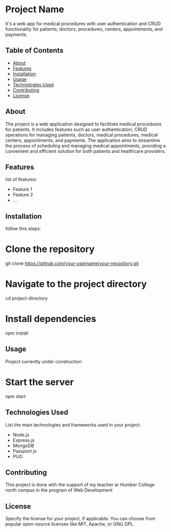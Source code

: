 
# Project Name

It's a web app for medical procedures with user authentication and CRUD functionality for patients, doctors, procedures, centers, appointments, and payments.

## Table of Contents

- [About](#about)
- [Features](#features)
- [Installation](#installation)
- [Usage](#usage)
- [Technologies Used](#technologies-used)
- [Contributing](#contributing)
- [License](#license)

## About

The project is a web application designed to facilitate medical procedures for patients. It includes features such as user authentication, CRUD operations for managing patients, doctors, medical procedures, medical centers, appointments, and payments. The application aims to streamline the process of scheduling and managing medical appointments, providing a convenient and efficient solution for both patients and healthcare providers.

## Features

list of features: 

- Feature 1
- Feature 2
- ...

## Installation

follow this steps:


# Clone the repository
git clone https://github.com/your-username/your-repository.git

# Navigate to the project directory
cd project-directory

# Install dependencies
npm install


## Usage

Project currently under construction


# Start the server
npm start


## Technologies Used

List the main technologies and frameworks used in your project.

- Node.js
- Express.js
- MongoDB
- Passport.js
- PUG

## Contributing

This project is done with the support of my teacher ar Humber College north campus in the program of Web Development

## License

Specify the license for your project, if applicable. You can choose from popular open-source licenses like MIT, Apache, or GNU GPL.
